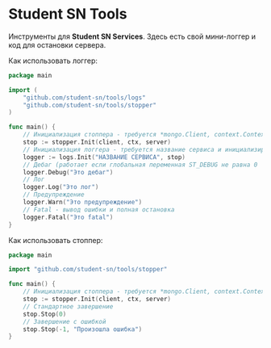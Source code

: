 # Student SN Tools
Инструменты для **Student SN Services**. Здесь есть свой мини-логгер и код для остановки сервера.

Как использовать логгер:

```go
package main

import (
	"github.com/student-sn/tools/logs"
	"github.com/student-sn/tools/stopper"
)

func main() {
	// Инициализация стоппера - требуется *mongo.Client, context.Context, *http.Server
	stop := stopper.Init(client, ctx, server)
	// Инициализация логгера - требуется название сервиса и инициализированный стоппер
	logger := logs.Init("НАЗВАНИЕ СЕРВИСА", stop)
	// Дебаг (работает если глобальная переменная ST_DEBUG не равна 0
	logger.Debug("Это дебаг")
	// Лог
	logger.Log("Это лог")
	// Предупреждение
	logger.Warn("Это предупреждение")
	// Fatal - вывод ошибки и полная остановка
	logger.Fatal("Это fatal")
}
```

Как использовать стоппер:
```go
package main

import "github.com/student-sn/tools/stopper"

func main() {
	// Инициализация стоппера - требуется *mongo.Client, context.Context, *http.Server
	stop := stopper.Init(client, ctx, server)
	// Стандартное завершение
	stop.Stop(0)
	// Завершение с ошибкой
	stop.Stop(-1, "Произошла ошибка")
}
```